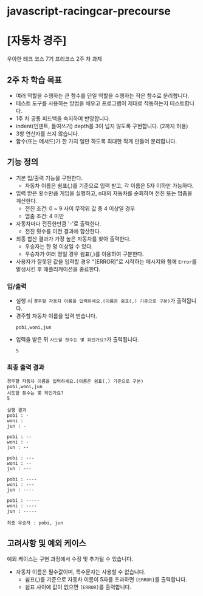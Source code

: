 # javascript-racingcar-precourse

# [자동차 경주]

우아한 테크 코스 7기 프리코스 2주 차 과제

## 2주 차 학습 목표

- 여러 역할을 수행하는 큰 함수를 단일 역할을 수행하는 작은 함수로 분리합니다.
- 테스트 도구를 사용하는 방법을 배우고 프로그램이 제대로 작동하는지 테스트합니다.
- 1주 차 공통 피드백을 숙지하여 반영합니다.
- indent(인덴트, 들여쓰기) depth를 3이 넘지 않도록 구현합니다. (2까지 허용)
- 3항 연산자를 쓰지 않습니다.
- 함수(또는 메서드)가 한 가지 일만 하도록 최대한 작게 만들어 분리합니다.

## 기능 정의

- 기본 입/출력 기능을 구현한다.
  - 자동차 이름은 쉼표(,)를 기준으로 입력 받고, 각 이름은 5자 이하만 가능하다.
- 입력 받은 횟수만큼 게임을 실행하고, n대의 자동차를 순회하며 전진 또는 멈춤을 계산한다.
  - 전진 조건: 0 ~ 9 사이 무작위 값 중 4 이상일 경우
  - 멈춤 조건: 4 미만
- 자동차마다 전진한만큼 '-'로 출력한다.
  - 전진 횟수를 이전 결과에 합산한다.
- 최종 합산 결과가 가장 높은 자동차를 찾아 출력한다.
  - 우승자는 한 명 이상일 수 있다.
  - 우승자가 여러 명일 경우 쉼표(,)를 이용하여 구분한다.
- 사용자가 잘못된 값을 입력할 경우 "[ERROR]"로 시작하는 메시지와 함께 `Error`를 발생시킨 후 애플리케이션을 종료한다.

### 입/출력

- 실행 시 `경주할 자동차 이름을 입력하세요.(이름은 쉼표(,) 기준으로 구분)`가 출력됩니다.
- 경주할 자동차 이름을 입력 받습니다.
  ```
  pobi,woni,jun
  ```
- 입력을 받은 뒤 `시도할 횟수는 몇 회인가요?`가 출력됩니다.
  ```
  5
  ```

### 최종 출력 결과

```
경주할 자동차 이름을 입력하세요.(이름은 쉼표(,) 기준으로 구분)
pobi,woni,jun
시도할 횟수는 몇 회인가요?
5

실행 결과
pobi : -
woni :
jun : -

pobi : --
woni : -
jun : --

pobi : ---
woni : --
jun : ---

pobi : ----
woni : ---
jun : ----

pobi : -----
woni : ----
jun : -----

최종 우승자 : pobi, jun
```

## 고려사항 및 예외 케이스

예외 케이스는 구현 과정에서 수정 및 추가될 수 있습니다.

- 자동차 이름은 필수값이며, 특수문자는 사용할 수 없습니다.
  - 쉼표(,)를 기준으로 자동차 이름이 5자를 초과하면 `[ERROR]`를 출력합니다.
  - 쉼표 사이에 값이 없으면 `[ERROR]`를 출력합니다.
